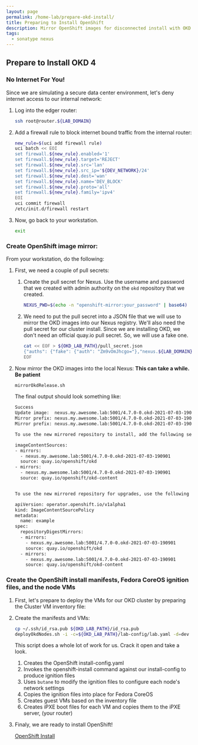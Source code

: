 ```yaml
---
layout: page
permalink: /home-lab/prepare-okd-install/
title: Preparing to Install OpenShift
description: Mirror OpenShift images for disconnected install with OKD
tags:
  - sonatype nexus
---
```

## Prepare to Install OKD 4

### No Internet For You!

Since we are simulating a secure data center environment, let's deny internet access to our internal network:

1. Log into the edger router:

   ```bash
   ssh root@router.${LAB_DOMAIN}
   ```

1. Add a firewall rule to block internet bound traffic from the internal router:

   ```bash
   new_rule=$(uci add firewall rule) 
   uci batch << EOI
   set firewall.${new_rule}.enabled='1'
   set firewall.${new_rule}.target='REJECT'
   set firewall.${new_rule}.src='lan'
   set firewall.${new_rule}.src_ip='${DEV_NETWORK}/24'
   set firewall.${new_rule}.dest='wan'
   set firewall.${new_rule}.name='DEV_BLOCK'
   set firewall.${new_rule}.proto='all'
   set firewall.${new_rule}.family='ipv4'
   EOI
   uci commit firewall
   /etc/init.d/firewall restart
   ```

1. Now, go back to your workstation.

   ```bash
   exit
   ```

### Create OpenShift image mirror:

From your workstation, do the following:

1. First, we need a couple of pull secrets:

   1. Create the pull secret for Nexus.  Use the username and password that we created with admin authority on the `okd` repository that we created.

      ```bash
      NEXUS_PWD=$(echo -n "openshift-mirror:your_password" | base64)
      ```

   1. We need to put the pull secret into a JSON file that we will use to mirror the OKD images into our Nexus registry.  We'll also need the pull secret for our cluster install.  Since we are installing OKD, we don't need an official quay.io pull secret.  So, we will use a fake one.

      ```bash
      cat << EOF > ${OKD_LAB_PATH}/pull_secret.json
      {"auths": {"fake": {"auth": "Zm9vOmJhcgo="},"nexus.${LAB_DOMAIN}:5001": {"auth": "${NEXUS_PWD}"}}}
      EOF
      ```

1. Now mirror the OKD images into the local Nexus: __This can take a while.  Be patient__

   ```bash
   mirrorOkdRelease.sh
   ```

   The final output should look something like:

   ```bash
   Success
   Update image:  nexus.my.awesome.lab:5001/4.7.0-0.okd-2021-07-03-190901:4.7.0-0.okd-2021-07-03-190901
   Mirror prefix: nexus.my.awesome.lab:5001/4.7.0-0.okd-2021-07-03-190901
   Mirror prefix: nexus.my.awesome.lab:5001/4.7.0-0.okd-2021-07-03-190901:4.7.0-0.okd-2021-07-03-190901

   To use the new mirrored repository to install, add the following section to the install-config.yaml:

   imageContentSources:
   - mirrors:
     - nexus.my.awesome.lab:5001/4.7.0-0.okd-2021-07-03-190901
     source: quay.io/openshift/okd
   - mirrors:
     - nexus.my.awesome.lab:5001/4.7.0-0.okd-2021-07-03-190901
     source: quay.io/openshift/okd-content


   To use the new mirrored repository for upgrades, use the following to create an ImageContentSourcePolicy:

   apiVersion: operator.openshift.io/v1alpha1
   kind: ImageContentSourcePolicy
   metadata:
     name: example
   spec:
     repositoryDigestMirrors:
     - mirrors:
       - nexus.my.awesome.lab:5001/4.7.0-0.okd-2021-07-03-190901
       source: quay.io/openshift/okd
     - mirrors:
       - nexus.my.awesome.lab:5001/4.7.0-0.okd-2021-07-03-190901
       source: quay.io/openshift/okd-content    
   ```

### Create the OpenShift install manifests, Fedora CoreOS ignition files, and the node VMs

1. First, let's prepare to deploy the VMs for our OKD cluster by preparing the Cluster VM inventory file:

1. Create the manifests and VMs:

   ```bash
   cp ~/.ssh/id_rsa.pub ${OKD_LAB_PATH}/id_rsa.pub
   deployOkdNodes.sh -i -c=${OKD_LAB_PATH}/lab-config/lab.yaml -d=dev
   ```

    This script does a whole lot of work for us.  Crack it open and take a look.

    1. Creates the OpenShift install-config.yaml
    1. Invokes the openshift-install command against our install-config to produce ignition files
    1. Uses `butane` to modify the ignition files to configure each node's network settings
    1. Copies the ignition files into place for Fedora CoreOS
    1. Creates guest VMs based on the inventory file
    1. Creates iPXE boot files for each VM and copies them to the iPXE server, (your router)

1. Finaly, we are ready to install OpenShift!

   [OpenShift Install](/home-lab/install-okd/)
